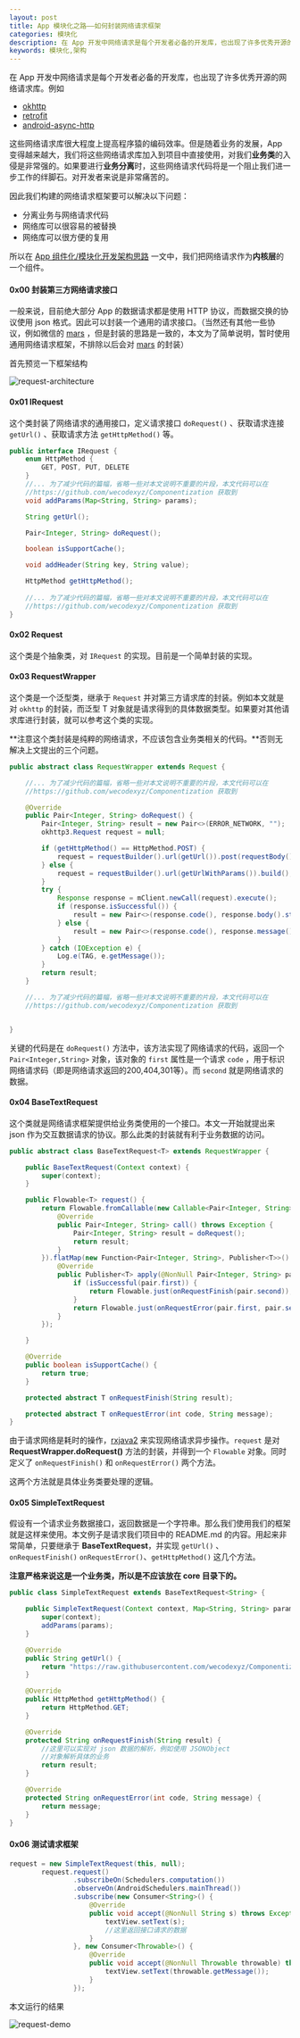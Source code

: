 ```yaml
---
layout: post
title: App 模块化之路——如何封装网络请求框架
categories: 模块化
description: 在 App 开发中网络请求是每个开发者必备的开发库，也出现了许多优秀开源的网络请求库。
keywords: 模块化,架构
---
```


在 App 开发中网络请求是每个开发者必备的开发库，也出现了许多优秀开源的网络请求库。例如

- [okhttp][1] 
- [retrofit][3] 
- [android-async-http][4] 

这些网络请求库很大程度上提高程序猿的编码效率。但是随着业务的发展，App 变得越来越大，我们将这些网络请求库加入到项目中直接使用，对我们**业务类**的入侵是非常强的。如果要进行**业务分离**时，这些网络请求代码将是一个阻止我们进一步工作的绊脚石。对开发者来说是非常痛苦的。

因此我们构建的网络请求框架要可以解决以下问题：

- 分离业务与网络请求代码
- 网络库可以很容易的被替换
- 网络库可以很方便的复用

所以在 [App 组件化/模块化开发架构思路][4] 一文中，我们把网络请求作为**内核层**的一个组件。

#### 0x00 封装第三方网络请求接口

一般来说，目前绝大部分 App 的数据请求都是使用 HTTP 协议，而数据交换的协议使用 json 格式。因此可以封装一个通用的请求接口。（当然还有其他一些协议，例如微信的 [mars][5] ，但是封装的思路是一致的，本文为了简单说明，暂时使用通用网络请求框架，不排除以后会对 [mars][5] 的封装）

首先预览一下框架结构

![request-architecture](../images/request-architecture.png)

#### 0x01 IRequest

这个类封装了网络请求的通用接口，定义请求接口 `doRequest()` 、获取请求连接 `getUrl()` 、获取请求方法 `getHttpMethod()` 等。

```java
public interface IRequest {
    enum HttpMethod {
        GET, POST, PUT, DELETE
    }
	//... 为了减少代码的篇幅，省略一些对本文说明不重要的片段，本文代码可以在
  	//https://github.com/wecodexyz/Componentization 获取到
    void addParams(Map<String, String> params);

    String getUrl();

    Pair<Integer, String> doRequest();

    boolean isSupportCache();

    void addHeader(String key, String value);

    HttpMethod getHttpMethod();
  
	//... 为了减少代码的篇幅，省略一些对本文说明不重要的片段，本文代码可以在
  	//https://github.com/wecodexyz/Componentization 获取到
}
```

#### 0x02 Request

这个类是个抽象类，对 `IRequest` 的实现。目前是一个简单封装的实现。

#### 0x03 RequestWrapper

这个类是一个泛型类，继承于 `Request` 并对第三方请求库的封装。例如本文就是对 `okhttp` 的封装，而泛型 T 对象就是请求得到的具体数据类型。如果要对其他请求库进行封装，就可以参考这个类的实现。

**注意这个类封装是纯粹的网络请求，不应该包含业务类相关的代码。**否则无解决上文提出的三个问题。

```java
public abstract class RequestWrapper extends Request {

    //... 为了减少代码的篇幅，省略一些对本文说明不重要的片段，本文代码可以在
  	//https://github.com/wecodexyz/Componentization 获取到

    @Override
    public Pair<Integer, String> doRequest() {
        Pair<Integer, String> result = new Pair<>(ERROR_NETWORK, "");
        okhttp3.Request request = null;

        if (getHttpMethod() == HttpMethod.POST) {
            request = requestBuilder().url(getUrl()).post(requestBody()).build();
        } else {
            request = requestBuilder().url(getUrlWithParams()).build();
        }
        try {
            Response response = mClient.newCall(request).execute();
            if (response.isSuccessful()) {
                result = new Pair<>(response.code(), response.body().string());
            } else {
                result = new Pair<>(response.code(), response.message());
            }
        } catch (IOException e) {
            Log.e(TAG, e.getMessage());
        }
        return result;
    }

    //... 为了减少代码的篇幅，省略一些对本文说明不重要的片段，本文代码可以在
  	//https://github.com/wecodexyz/Componentization 获取到


}
```

关键的代码是在 `doRequest()` 方法中，该方法实现了网络请求的代码，返回一个 `Pair<Integer,String>` 对象，该对象的 `first` 属性是一个请求 `code` ，用于标识网络请求码（即是网络请求返回的200,404,301等）。而 `second` 就是网络请求的数据。

#### 0x04 BaseTextRequest

这个类就是网络请求框架提供给业务类使用的一个接口。本文一开始就提出来 json 作为交互数据请求的协议。那么此类的封装就有利于业务数据的访问。

```java
public abstract class BaseTextRequest<T> extends RequestWrapper {

    public BaseTextRequest(Context context) {
        super(context);
    }

    public Flowable<T> request() {
        return Flowable.fromCallable(new Callable<Pair<Integer, String>>() {
            @Override
            public Pair<Integer, String> call() throws Exception {
                Pair<Integer, String> result = doRequest();
                return result;
            }
        }).flatMap(new Function<Pair<Integer, String>, Publisher<T>>() {
            @Override
            public Publisher<T> apply(@NonNull Pair<Integer, String> pair) throws Exception {
                if (isSuccessful(pair.first)) {
                    return Flowable.just(onRequestFinish(pair.second));
                }
                return Flowable.just(onRequestError(pair.first, pair.second));
            }
        });

    }

    @Override
    public boolean isSupportCache() {
        return true;
    }

    protected abstract T onRequestFinish(String result);

    protected abstract T onRequestError(int code, String message);
}
```

由于请求网络是耗时的操作，[rxjava2][7] 来实现网络请求异步操作。`request` 是对 **RequestWrapper.doRequest()** 方法的封装，并得到一个 `Flowable` 对象。同时定义了 `onRequestFinish()` 和 `onRequestError()` 两个方法。

这两个方法就是具体业务类要处理的逻辑。

#### 0x05 SimpleTextRequest

假设有一个请求业务数据接口，返回数据是一个字符串。那么我们使用我们的框架就是这样来使用。本文例子是请求我们项目中的 README.md 的内容。用起来非常简单，只要继承于 **BaseTextRequest**，并实现 `getUrl()` 、`onRequestFinish()` `onRequestError()`、`getHttpMethod()` 这几个方法。

**注意严格来说这是一个业务类，所以是不应该放在 core 目录下的。**

```java
public class SimpleTextRequest extends BaseTextRequest<String> {

    public SimpleTextRequest(Context context, Map<String, String> params) {
        super(context);
        addParams(params);
    }

    @Override
    public String getUrl() {
        return "https://raw.githubusercontent.com/wecodexyz/Componentization/master/README.md";
    }

    @Override
    public HttpMethod getHttpMethod() {
        return HttpMethod.GET;
    }

    @Override
    protected String onRequestFinish(String result) {
      	//这里可以实现对 json 数据的解析，例如使用 JSONObject 
      	//对象解析具体的业务
        return result;
    }

    @Override
    protected String onRequestError(int code, String message) {
        return message;
    }
}
```

#### 0x06 测试请求框架

```java
request = new SimpleTextRequest(this, null);
        request.request()
                .subscribeOn(Schedulers.computation())
                .observeOn(AndroidSchedulers.mainThread())
                .subscribe(new Consumer<String>() {
                    @Override
                    public void accept(@NonNull String s) throws Exception {
                        textView.setText(s);
                      	//这里返回接口请求的数据
                    }
                }, new Consumer<Throwable>() {
                    @Override
                    public void accept(@NonNull Throwable throwable) throws Exception {
                        textView.setText(throwable.getMessage());
                    }
                });
```

本文运行的结果

![request-demo](../images/request-demo.png)



[1]:https://github.com/square/okhttp "okhttp"
[2]:https://github.com/square/retrofit "retrofit"
[3]:https://github.com/loopj/android-async-http "android-async-http"
[4]: https://github.com/wecodexyz/Componentization/wiki	"App 组件化/模块化开发架构思路"
[5]: https://github.com/Tencent/mars	"mars"
[6]: http://angrycode.qiniudn.com/request-architecture.png?imageView2/2/w/420/h/800/q/75|imageslim	"request-architecture"
[7]: https://github.com/ReactiveX/RxJava	"RxJava"
[8]: http://angrycode.qiniudn.com/request-demo.png?imageView2/2/w/420/h/600/q/75|imageslim	" request-deo"
